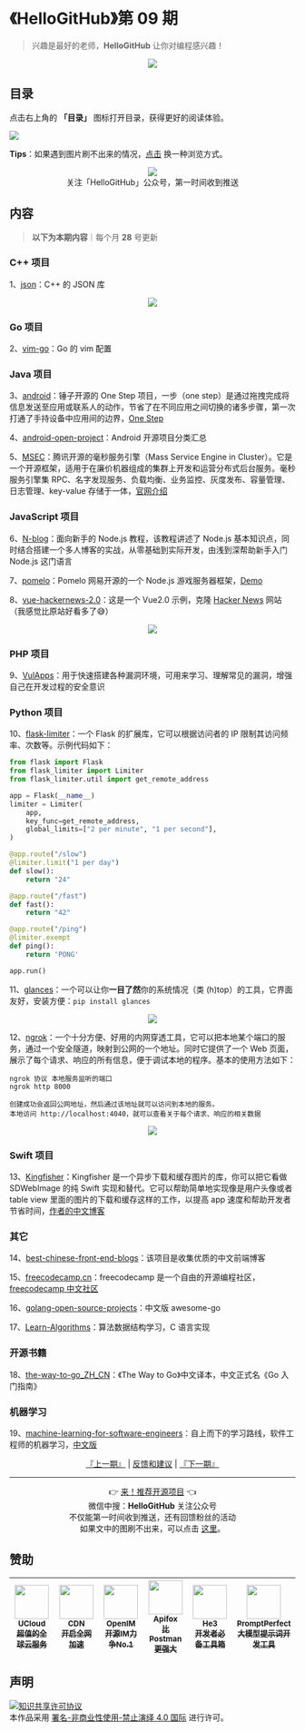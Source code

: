 # 《HelloGitHub》第 09 期
> 兴趣是最好的老师，**HelloGitHub** 让你对编程感兴趣！
<p align="center">
    <img src='https://raw.githubusercontent.com/521xueweihan/img_logo/master/logo/cover.jpg' style="max-width:100%;"></img>
</p>

## 目录

点击右上角的 **「目录」** 图标打开目录，获得更好的阅读体验。

![](https://raw.githubusercontent.com/521xueweihan/img_logo/master/logo/catalog.png)

**Tips**：如果遇到图片刷不出来的情况，[点击](https://hellogithub.com/periodical/volume/09) 换一种浏览方式。

<p align="center">
  <img src="https://raw.githubusercontent.com/521xueweihan/img_logo/master/logo/weixin.png" style="max-width:30%;"></img><br>
关注「HelloGitHub」公众号，第一时间收到推送
</p>

## 内容
> **以下为本期内容**｜每个月 **28** 号更新

### C++ 项目
1、[json](https://hellogithub.com/periodical/statistics/click/?target=https://github.com/nlohmann/json)：C++ 的 JSON 库



<p align="center"><img src='https://raw.githubusercontent.com/521xueweihan/img/master/hellogithub/09/11171548.gif' style="max-width:80%; max-height=80%;"></img></p>

### Go 项目
2、[vim-go](https://hellogithub.com/periodical/statistics/click/?target=https://github.com/fatih/vim-go)：Go 的 vim 配置


### Java 项目
3、[android](https://hellogithub.com/periodical/statistics/click/?target=https://github.com/SmartisanTech/android)：锤子开源的 One Step 项目，一步（one step）是通过拖拽完成将信息发送至应用或联系人的动作，节省了在不同应用之间切换的诸多步骤，第一次打通了手持设备中应用间的边界，[One Step](http://www.smartisan.com/m1/#/os?section=onestep)


4、[android-open-project](https://hellogithub.com/periodical/statistics/click/?target=https://github.com/Trinea/android-open-project)：Android 开源项目分类汇总


5、[MSEC](https://hellogithub.com/periodical/statistics/click/?target=https://github.com/Tencent/MSEC)：腾讯开源的毫秒服务引擎（Mass Service Engine in Cluster）。它是一个开源框架，适用于在廉价机器组成的集群上开发和运营分布式后台服务。毫秒服务引擎集 RPC、名字发现服务、负载均衡、业务监控、灰度发布、容量管理、日志管理、key-value 存储于一体，[官网介绍](http://haomiao.qq.com/index.html#documents)


### JavaScript 项目
6、[N-blog](https://hellogithub.com/periodical/statistics/click/?target=https://github.com/nswbmw/N-blog)：面向新手的 Node.js 教程，该教程讲述了 Node.js 基本知识点，同时结合搭建一个多人博客的实战，从零基础到实际开发，由浅到深帮助新手入门 Node.js 这门语言


7、[pomelo](https://hellogithub.com/periodical/statistics/click/?target=https://github.com/NetEase/pomelo)：Pomelo 网易开源的一个 Node.js 游戏服务器框架，[Demo](http://pomelo.netease.com/demo.html)


8、[vue-hackernews-2.0](https://hellogithub.com/periodical/statistics/click/?target=https://github.com/vuejs/vue-hackernews-2.0)：这是一个 Vue2.0 示例，克隆 [Hacker News](https://news.ycombinator.com/) 网站（我感觉比原站好看多了😅）



<p align="center"><img src='https://raw.githubusercontent.com/521xueweihan/img/master/hellogithub/09/65052980.png' style="max-width:80%; max-height=80%;"></img></p>

### PHP 项目
9、[VulApps](https://hellogithub.com/periodical/statistics/click/?target=https://github.com/Medicean/VulApps)：用于快速搭建各种漏洞环境，可用来学习、理解常见的漏洞，增强自己在开发过程的安全意识


### Python 项目
10、[flask-limiter](https://hellogithub.com/periodical/statistics/click/?target=https://github.com/alisaifee/flask-limiter)：一个 Flask 的扩展库，它可以根据访问者的 IP 限制其访问频率、次数等。示例代码如下：
```python
from flask import Flask
from flask_limiter import Limiter
from flask_limiter.util import get_remote_address

app = Flask(__name__)
limiter = Limiter(
    app,
    key_func=get_remote_address,
    global_limits=["2 per minute", "1 per second"],
)

@app.route("/slow")
@limiter.limit("1 per day")
def slow():
    return "24"

@app.route("/fast")
def fast():
    return "42"

@app.route("/ping")
@limiter.exempt
def ping():
    return 'PONG'

app.run()
```


11、[glances](https://hellogithub.com/periodical/statistics/click/?target=https://github.com/nicolargo/glances)：一个可以让你**一目了然**你的系统情况（类 (h)top）的工具，它界面友好，安装方便：`pip install glances`



<p align="center"><img src='https://raw.githubusercontent.com/521xueweihan/img/master/hellogithub/09/2909429.png' style="max-width:80%; max-height=80%;"></img></p>

12、[ngrok](https://hellogithub.com/periodical/statistics/click/?target=https://github.com/inconshreveable/ngrok)：一个十分方便、好用的内网穿透工具，它可以把本地某个端口的服务，通过一个安全隧道，映射到公网的一个地址。同时它提供了一个 Web 页面，展示了每个请求、响应的所有信息，便于调试本地的程序。基本的使用方法如下：
```
ngrok 协议 本地服务监听的端口
ngrok http 8000

创建成功会返回公网地址，然后通过该地址就可以访问到本地的服务。
本地访问 http://localhost:4040，就可以查看关于每个请求、响应的相关数据
```



<p align="center"><img src='https://raw.githubusercontent.com/521xueweihan/img/master/hellogithub/09/8900723.png' style="max-width:80%; max-height=80%;"></img></p>

### Swift 项目
13、[Kingfisher](https://hellogithub.com/periodical/statistics/click/?target=https://github.com/onevcat/Kingfisher)：Kingfisher 是一个异步下载和缓存图片的库，你可以把它看做 SDWebImage 的纯 Swift 实现和替代。它可以帮助简单地实现像是用户头像或者 table view 里面的图片的下载和缓存这样的工作，以提高 app 速度和帮助开发者节省时间，[作者的中文博客](http://project.onevcat.com/)


### 其它
14、[best-chinese-front-end-blogs](https://hellogithub.com/periodical/statistics/click/?target=https://github.com/FrankFang/best-chinese-front-end-blogs)：该项目是收集优质的中文前端博客


15、[freecodecamp.cn](https://hellogithub.com/periodical/statistics/click/?target=https://github.com/FreeCodeCampChina/freecodecamp.cn)：freecodecamp 是一个自由的开源编程社区，[freecodecamp 中文社区](https://freecodecamp.cn)


16、[golang-open-source-projects](https://hellogithub.com/periodical/statistics/click/?target=https://github.com/hackstoic/golang-open-source-projects)：中文版 awesome-go


17、[Learn-Algorithms](https://hellogithub.com/periodical/statistics/click/?target=https://github.com/nonstriater/Learn-Algorithms)：算法数据结构学习，C 语言实现


### 开源书籍
18、[the-way-to-go_ZH_CN](https://hellogithub.com/periodical/statistics/click/?target=https://github.com/unknwon/the-way-to-go_ZH_CN)：《The Way to Go》中文译本，中文正式名《Go 入门指南》


### 机器学习
19、[machine-learning-for-software-engineers](https://hellogithub.com/periodical/statistics/click/?target=https://github.com/ZuzooVn/machine-learning-for-software-engineers)：自上而下的学习路线，软件工程师的机器学习，[中文版](https://github.com/ZuzooVn/machine-learning-for-software-engineers/blob/master/README-zh-CN.md)




<p align="center">
    <a href="https://github.com/521xueweihan/HelloGitHub/blob/master/content/HelloGitHub08.md">『上一期』</a> | <a href='https://github.com/521xueweihan/HelloGitHub/issues/899'>反馈和建议</a> | <a href="https://github.com/521xueweihan/HelloGitHub/blob/master/content/HelloGitHub10.md">『下一期』</a>
</p>

---
<p align="center">
    👉 <a href='https://hellogithub.com/periodical'>来！推荐开源项目</a> 👈<br>
    微信中搜：<strong>HelloGitHub</strong> 关注公众号<br>
    不仅能第一时间收到推送，还有回馈粉丝的活动<br>
    如果文中的图刷不出来，可以点击 <a href='https://hellogithub.com/periodical/volume/09'>这里</a>。
</p>

## 赞助


<table>
  <thead>
    <tr>
      <th align="center" style="width: 80px;">
        <a href="https://www.ucloud.cn/site/active/kuaijiesale.html?utm_term=logo&utm_campaign=hellogithub&utm_source=otherdsp&utm_medium=display&ytag=github_hellogithub_otherdsp_display">
          <img src="https://raw.githubusercontent.com/521xueweihan/img_logo/master/logo/ucloud.png" width="60px"><br>
          <sub>UCloud</sub><br>
          <sub>超值的全球云服务</sub>
        </a>
      </th>
      <th align="center" style="width: 80px;">
        <a href="https://www.upyun.com/">
          <img src="https://raw.githubusercontent.com/521xueweihan/img_logo/master/logo/upyun.png" width="60px"><br>
          <sub>CDN</sub><br>
          <sub>开启全网加速</sub>
        </a>
      </th>
      <th align="center" style="width: 80px;">
        <a href="https://github.com/OpenIMSDK/Open-IM-Server">
          <img src="https://raw.githubusercontent.com/521xueweihan/img_logo/master/logo/im.png" width="60px"><br>
          <sub>OpenIM</sub><br>
          <sub>开源IM力争No.1</sub>
        </a>
      </th>
      <th align="center" style="width: 80px;">
        <a href="https://apifox.cn/a103hello">
          <img src="https://raw.githubusercontent.com/521xueweihan/img_logo/master/logo/apifox.png" width="60px"><br>
          <sub>Apifox</sub><br>
          <sub>比 Postman 更强大</sub>
        </a>
      </th>
      <th align="center" style="width: 80px;">
        <a href="https://he3.app?utm_source=hellogithub&utm_medium=github&utm_campaign=hellogithub">
          <img src="https://raw.githubusercontent.com/521xueweihan/img_logo/master/logo/he3.png" width="60px"><br>
          <sub>He3</sub><br>
          <sub>开发者必备工具箱</sub>
        </a>
      </th>
      <th align="center" style="width: 80px;">
        <a href="https://promptperfect.jinaai.cn/a/KARRY">
          <img src="https://github-production-user-asset-6210df.s3.amazonaws.com/55871322/256815369-7539126d-cbfa-4c66-b607-00f4f9ef0123.jpg" width="60px"><br>
          <sub>PromptPerfect</sub><br>
          <sub>大模型提示词开发工具</sub>
        </a>
      </th>
    </tr>
  </thead>
</table>


## 声明
<a rel="license" href="https://creativecommons.org/licenses/by-nc-nd/4.0/deed.zh"><img alt="知识共享许可协议" style="border-width: 0" src="https://licensebuttons.net/l/by-nc-nd/4.0/88x31.png"></a><br>本作品采用 <a rel="license" href="https://creativecommons.org/licenses/by-nc-nd/4.0/deed.zh">署名-非商业性使用-禁止演绎 4.0 国际</a> 进行许可。
